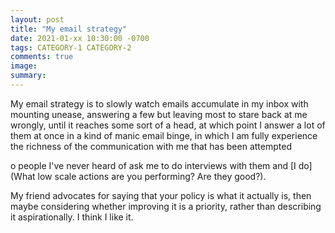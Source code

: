 ```yaml
---
layout: post
title: "My email strategy"
date: 2021-01-xx 10:30:00 -0700
tags: CATEGORY-1 CATEGORY-2
comments: true
image:
summary:
---
```

My email strategy is to slowly watch emails accumulate in my inbox with mounting unease, answering a few but leaving most to stare back at me wrongly, until it reaches some sort of a head, at which point I answer a lot  of them at once in a kind of manic email binge, in which I am fully experience the richness of the communication with me that has been attempted

 o people I've never heard of ask me to do interviews with them and [I do](What low scale actions are you performing? Are they good?).<!--ex-->

My friend advocates for saying that your policy is what it actually is, then maybe considering whether improving it is a priority, rather than describing it aspirationally. I think I like it.
